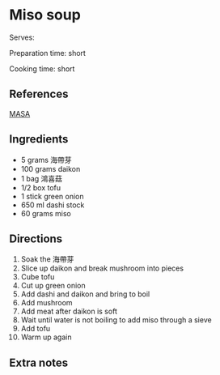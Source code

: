 # Miso soup

Serves:

Preparation time: short

Cooking time: short

## References

[MASA](https://www.youtube.com/watch?v=GCSv7iP8568)

## Ingredients

- 5 grams 海帶芽
- 100 grams daikon
- 1 bag 鴻喜菇
- 1/2 box tofu
- 1 stick green onion
- 650 ml dashi stock
- 60 grams miso

## Directions

1. Soak the 海帶芽
2. Slice up daikon and break mushroom into pieces
3. Cube tofu
4. Cut up green onion
5. Add dashi and daikon and bring to boil
6. Add mushroom
7. Add meat after daikon is soft
8. Wait until water is not boiling to add miso through a sieve
9. Add tofu
10. Warm up again

## Extra notes
